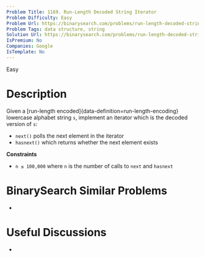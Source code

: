 ```yaml
---
Problem Title: 1169. Run-Length Decoded String Iterator
Problem Difficulty: Easy
Problem Url: https://binarysearch.com/problems/run-length-decoded-string-iterator/
Problem Tags: data structure, string
Solution Url: https://binarysearch.com/problems/run-length-decoded-string-iterator/solutions/
IsPremium: No
Companies: Google
IsTemplate: No
---
```


<span style="color: ;">Easy</span>

# Description

Given a [run-length encoded]{data-definition=run-length-encoding} lowercase alphabet string `s`, implement an iterator which is the decoded version of `s`:

- `next()` polls the next element in the iterator
- `hasnext()` which returns whether the next element exists

**Constraints**
- `n ≤ 100,000` where `n` is the number of calls to `next` and `hasnext`

# BinarySearch Similar Problems

- []()

# Useful Discussions

- []()
